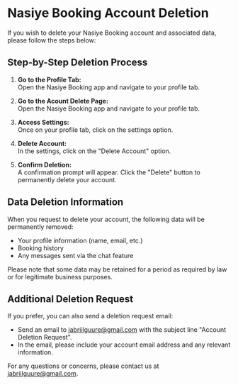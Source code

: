 # Nasiye Booking Account Deletion

If you wish to delete your Nasiye Booking account and associated data, please follow the steps below:

## Step-by-Step Deletion Process

1. **Go to the Profile Tab:**  
   Open the Nasiye Booking app and navigate to your profile tab.
2. **Go to the Acount Delete Page:**  
   Open the Nasiye Booking app and navigate to your profile tab.

3. **Access Settings:**  
   Once on your profile tab, click on the settings option.

4. **Delete Account:**  
   In the settings, click on the "Delete Account" option.

5. **Confirm Deletion:**  
   A confirmation prompt will appear. Click the "Delete" button to permanently delete your account.

## Data Deletion Information

When you request to delete your account, the following data will be permanently removed:

- Your profile information (name, email, etc.)
- Booking history
- Any messages sent via the chat feature

Please note that some data may be retained for a period as required by law or for legitimate business purposes.

## Additional Deletion Request

If you prefer, you can also send a deletion request email:

- Send an email to [jabriilguure@gmail.com](mailto:jabriilguure@gmail.com) with the subject line "Account Deletion Request".
- In the email, please include your account email address and any relevant information.

For any questions or concerns, please contact us at [jabriilguure@gmail.com](mailto:jabriilguure@gmail.com).
